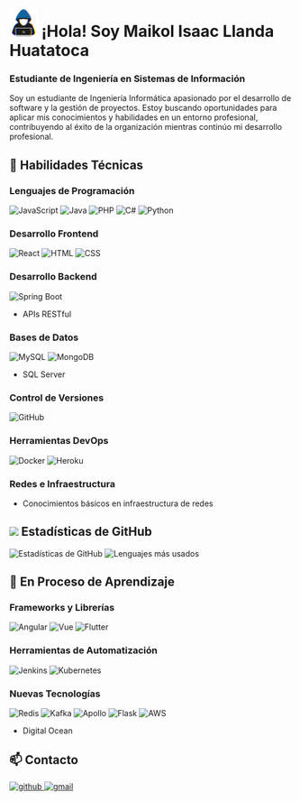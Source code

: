 # <picture><img src = "https://github.com/0xAbdulKhalid/0xAbdulKhalid/raw/main/assets/mdImages/about_me.gif" width = 50px></picture> ¡Hola! Soy Maikol Isaac Llanda Huatatoca

### Estudiante de Ingeniería en Sistemas de Información

Soy un estudiante de Ingeniería Informática apasionado por el desarrollo de software y la gestión de proyectos. Estoy buscando oportunidades para aplicar mis conocimientos y habilidades en un entorno profesional, contribuyendo al éxito de la organización mientras continúo mi desarrollo profesional.

## 🔧 Habilidades Técnicas

### Lenguajes de Programación
![JavaScript](https://skillicons.dev/icons?i=js) ![Java](https://skillicons.dev/icons?i=java) ![PHP](https://skillicons.dev/icons?i=php) ![C#](https://skillicons.dev/icons?i=cs) ![Python](https://skillicons.dev/icons?i=py)

### Desarrollo Frontend
![React](https://skillicons.dev/icons?i=react) ![HTML](https://skillicons.dev/icons?i=html) ![CSS](https://skillicons.dev/icons?i=css)

### Desarrollo Backend
![Spring Boot](https://skillicons.dev/icons?i=spring) 
  - APIs RESTful

### Bases de Datos
![MySQL](https://skillicons.dev/icons?i=mysql) ![MongoDB](https://skillicons.dev/icons?i=mongodb)
  - SQL Server


### Control de Versiones
![GitHub](https://skillicons.dev/icons?i=github)

### Herramientas DevOps
![Docker](https://skillicons.dev/icons?i=docker) ![Heroku](https://skillicons.dev/icons?i=heroku)

### Redes e Infraestructura
- Conocimientos básicos en infraestructura de redes

## <img src="https://media.giphy.com/media/iY8CRBdQXODJSCERIr/giphy.gif" width="35"><b> Estadísticas de GitHub </b>
![Estadísticas de GitHub](https://github-readme-stats.vercel.app/api?username=millanda29&show_icons=true&theme=radical)
![Lenguajes más usados](https://github-readme-stats.vercel.app/api/top-langs/?username=millanda29&layout=compact&theme=radical)

## 🌱 En Proceso de Aprendizaje

### Frameworks y Librerías
![Angular](https://skillicons.dev/icons?i=angular) ![Vue](https://skillicons.dev/icons?i=vue) ![Flutter](https://skillicons.dev/icons?i=flutter)

### Herramientas de Automatización
![Jenkins](https://skillicons.dev/icons?i=jenkins) ![Kubernetes](https://skillicons.dev/icons?i=kubernetes)

### Nuevas Tecnologías
![Redis](https://skillicons.dev/icons?i=redis) ![Kafka](https://skillicons.dev/icons?i=kafka) ![Apollo](https://skillicons.dev/icons?i=apollo) ![Flask](https://skillicons.dev/icons?i=flask) ![AWS](https://skillicons.dev/icons?i=aws)
  - Digital Ocean

## 📫 Contacto

<a href="https://github.com/millanda29" target="_blank">
<img src=https://img.shields.io/badge/github-%2300acee.svg?color=181717&style=for-the-badge&logo=github&logoColor=white alt=github style="margin-bottom: 5px;" />

<a href="mailto:maikdra@outlook.com" target="_blank">
<img src=https://img.shields.io/badge/gmail-%2300acee.svg?color=EA4335&style=for-the-badge&logo=gmail&logoColor=white alt=gmail style="margin-bottom: 5px;" />
